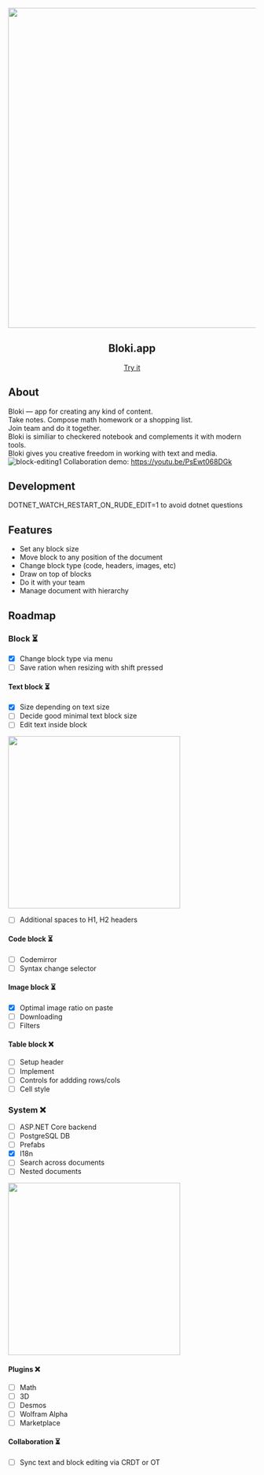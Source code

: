 <br>
<div align="center">
	<img 
		src="https://user-images.githubusercontent.com/17229619/162398315-7605cc86-de6a-4a20-b89b-52263cf92964.png" 
		align="center"
		width="650"
	/>
</div> 

<h2 align="center">Bloki.app</h2>
<p align="center"><a href="https://bloki.app">Try it</a></p>

## About

Bloki — app for creating any kind of content.  
Take notes. Compose math homework or a shopping list.  
Join team and do it together.  
Bloki is similiar to checkered notebook and complements it with modern tools.  
Bloki gives you creative freedom in working with text and media.  
![block-editing1](https://user-images.githubusercontent.com/17229619/162616223-7bada943-3944-4fe4-83fa-76e96ec87f3d.gif)
Collaboration demo: https://youtu.be/PsEwt068DGk  

## Development
DOTNET_WATCH_RESTART_ON_RUDE_EDIT=1 to avoid dotnet questions

## Features
- Set any block size
- Move block to any position of the document
- Change block type (code, headers, images, etc)
- Draw on top of blocks 
- Do it with your team
- Manage document with hierarchy

## Roadmap

### Block ⏳
- [x] Change block type via menu
- [ ] Save ration when resizing with shift pressed
#### Text block ⏳
- [x] Size depending on text size
- [ ] Decide good minimal text block size
- [ ] Edit text inside block 
<img src="https://user-images.githubusercontent.com/17229619/162611730-1f9cfe16-1a17-46d1-b493-a548ca935d18.png" width="350" />  

- [ ] Additional spaces to H1, H2 headers
#### Code block ⏳
- [ ] Codemirror
- [ ] Syntax change selector
#### Image block ⏳
- [x] Optimal image ratio on paste
- [ ] Downloading
- [ ] Filters
#### Table block ❌
- [ ] Setup header
- [ ] Implement
- [ ] Controls for addding rows/cols
- [ ] Cell style
### System ❌
- [ ] ASP.NET Core backend
- [ ] PostgreSQL DB
- [ ] Prefabs
- [x] I18n
- [ ] Search across documents
- [ ] Nested documents
<img src="https://user-images.githubusercontent.com/17229619/162612650-52093ee8-8523-4a53-8d86-2f89a312f54a.png" width="350" />  

#### Plugins ❌
- [ ] Math
- [ ] 3D
- [ ] Desmos
- [ ] Wolfram Alpha
- [ ] Marketplace
#### Collaboration ⏳
- [ ] Sync text and block editing via CRDT or OT
